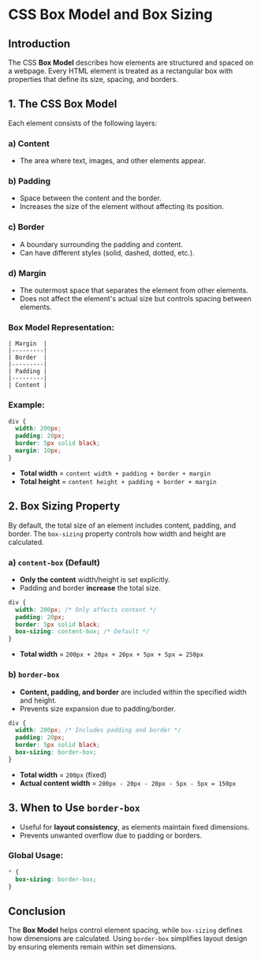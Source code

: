 # CSS Box Model and Box Sizing

## Introduction
The CSS **Box Model** describes how elements are structured and spaced on a webpage. Every HTML element is treated as a rectangular box with properties that define its size, spacing, and borders.

## 1. The CSS Box Model
Each element consists of the following layers:

### a) Content
- The area where text, images, and other elements appear.

### b) Padding
- Space between the content and the border.
- Increases the size of the element without affecting its position.

### c) Border
- A boundary surrounding the padding and content.
- Can have different styles (solid, dashed, dotted, etc.).

### d) Margin
- The outermost space that separates the element from other elements.
- Does not affect the element's actual size but controls spacing between elements.

### Box Model Representation:
```
| Margin  |
|---------|
| Border  |
|---------|
| Padding |
|---------|
| Content |
```

### Example:
```css
div {
  width: 200px;
  padding: 20px;
  border: 5px solid black;
  margin: 10px;
}
```

- **Total width** = `content width + padding + border + margin`
- **Total height** = `content height + padding + border + margin`

## 2. Box Sizing Property
By default, the total size of an element includes content, padding, and border. The `box-sizing` property controls how width and height are calculated.

### a) `content-box` (Default)
- **Only the content** width/height is set explicitly.
- Padding and border **increase** the total size.

```css
div {
  width: 200px; /* Only affects content */
  padding: 20px;
  border: 5px solid black;
  box-sizing: content-box; /* Default */
}
```
- **Total width** = `200px + 20px + 20px + 5px + 5px = 250px`

### b) `border-box`
- **Content, padding, and border** are included within the specified width and height.
- Prevents size expansion due to padding/border.

```css
div {
  width: 200px; /* Includes padding and border */
  padding: 20px;
  border: 5px solid black;
  box-sizing: border-box;
}
```
- **Total width** = `200px` (fixed)
- **Actual content width** = `200px - 20px - 20px - 5px - 5px = 150px`

## 3. When to Use `border-box`
- Useful for **layout consistency**, as elements maintain fixed dimensions.
- Prevents unwanted overflow due to padding or borders.

### Global Usage:
```css
* {
  box-sizing: border-box;
}
```

## Conclusion
The **Box Model** helps control element spacing, while `box-sizing` defines how dimensions are calculated. Using `border-box` simplifies layout design by ensuring elements remain within set dimensions.


